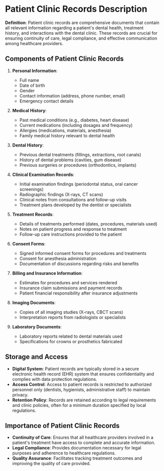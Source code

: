 # Patient Clinic Records Description

**Definition**: Patient clinic records are comprehensive documents that contain all relevant information regarding a patient's dental health, treatment history, and interactions with the dental clinic. These records are crucial for ensuring continuity of care, legal compliance, and effective communication among healthcare providers.

## Components of Patient Clinic Records

1. **Personal Information**:
   - Full name
   - Date of birth
   - Gender
   - Contact information (address, phone number, email)
   - Emergency contact details

2. **Medical History**:
   - Past medical conditions (e.g., diabetes, heart disease)
   - Current medications (including dosages and frequency)
   - Allergies (medications, materials, anesthesia)
   - Family medical history relevant to dental health

3. **Dental History**:
   - Previous dental treatments (fillings, extractions, root canals)
   - History of dental problems (cavities, gum disease)
   - Previous surgeries or procedures (orthodontics, implants)

4. **Clinical Examination Records**:
   - Initial examination findings (periodontal status, oral cancer screenings)
   - Radiographic findings (X-rays, CT scans)
   - Clinical notes from consultations and follow-up visits
   - Treatment plans developed by the dentist or specialists

5. **Treatment Records**:
   - Details of treatments performed (dates, procedures, materials used)
   - Notes on patient progress and response to treatment
   - Follow-up care instructions provided to the patient

6. **Consent Forms**:
   - Signed informed consent forms for procedures and treatments
   - Consent for anesthesia administration
   - Documentation of discussions regarding risks and benefits

7. **Billing and Insurance Information**:
   - Estimates for procedures and services rendered
   - Insurance claim submissions and payment records
   - Patient financial responsibility after insurance adjustments

8. **Imaging Documents**:
   - Copies of all imaging studies (X-rays, CBCT scans)
   - Interpretation reports from radiologists or specialists

9. **Laboratory Documents**:
   - Laboratory reports related to dental materials used
   - Specifications for crowns or prosthetics fabricated

## Storage and Access
- **Digital System**: Patient records are typically stored in a secure electronic health record (EHR) system that ensures confidentiality and complies with data protection regulations.
- **Access Control**: Access to patient records is restricted to authorized personnel only (dentists, hygienists, administrative staff) to maintain privacy.
- **Retention Policy**: Records are retained according to legal requirements and clinic policies, often for a minimum duration specified by local regulations.

## Importance of Patient Clinic Records
- **Continuity of Care**: Ensures that all healthcare providers involved in a patient's treatment have access to complete and accurate information.
- **Legal Compliance**: Provides documentation necessary for legal purposes and adherence to healthcare regulations.
- **Quality Assurance**: Facilitates tracking treatment outcomes and improving the quality of care provided.
